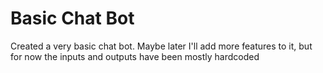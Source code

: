 # Basic Chat Bot
Created a very basic chat bot. Maybe later I'll add more features to it, but for now the inputs and outputs have been mostly hardcoded
